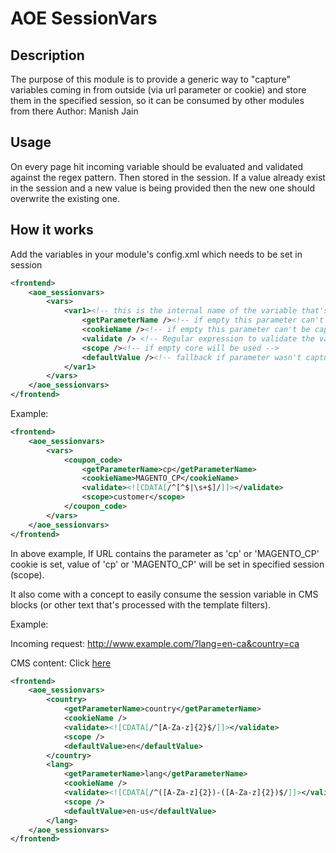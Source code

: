 # AOE SessionVars

## Description

The purpose of this module is to provide a generic way to "capture" variables coming in from outside (via url parameter or cookie) and store them in the specified session, so it can be consumed by other modules from there
Author: Manish Jain

## Usage

On every page hit incoming variable should be evaluated and validated against the regex pattern. Then stored in the session. If a value already exist in the session and a new value is being provided then the new one should overwrite the existing one.

## How it works

Add the variables in your module's config.xml which needs to be set in session
```xml
<frontend>
	<aoe_sessionvars>
		<vars>
			<var1><!-- this is the internal name of the variable that's used to store/access the value from the core/customer/checkout session -->
				<getParameterName /><!-- if empty this parameter can't be captured by url -->
				<cookieName /><!-- if empty this parameter can't be captured by cookie -->
				<validate /> <!-- Regular expression to validate the value of parameter -->
				<scope /><!-- if empty core will be used -->
				<defaultValue /><!-- fallback if parameter wasn't captured before -->
			</var1>
		</vars>
	</aoe_sessionvars>
</frontend>
```

Example:
```xml
<frontend>
	<aoe_sessionvars>
		<vars>
			<coupon_code>
				<getParameterName>cp</getParameterName>
				<cookieName>MAGENTO_CP</cookieName>
				<validate><![CDATA[/^[^$|\s+$]/]]></validate>
				<scope>customer</scope>
			</coupon_code>
		</vars>
	</aoe_sessionvars>
</frontend>
```

In above example, If URL contains the parameter as 'cp' or 'MAGENTO_CP' cookie is set, value of 'cp' or 'MAGENTO_CP' will be set in specified session (scope).

It also come with a concept to easily consume the session variable in CMS blocks (or other text that's processed with the
template filters).

Example:

Incoming request: http://www.example.com/?lang=en-ca&country=ca

CMS content: Click <a href="http://www.domain.com/{{sessionVar code=country}}/?lang={{sessionVar code=lang}}">here</a>

```xml
<frontend>
	<aoe_sessionvars>
		<country>
			<getParameterName>country</getParameterName>
			<cookieName />
			<validate><![CDATA[/^[A-Za-z]{2}$/]]></validate>
			<scope />
			<defaultValue>en</defaultValue>
		</country>
		<lang>
			<getParameterName>lang</getParameterName>
			<cookieName />
			<validate><![CDATA[/^([A-Za-z]{2})-([A-Za-z]{2})$/]]></validate>
			<scope />
			<defaultValue>en-us</defaultValue>
		</lang>
	</aoe_sessionvars>
</frontend>
```